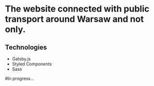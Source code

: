 # The website connected with public transport around Warsaw and not only. 

## Technologies
- Gatsby.js
- Styled Components
- Sass


#In progress...
